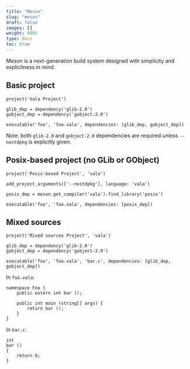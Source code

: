 ```yaml
---
title: "Meson"
slug: "meson"
draft: false
images: []
weight: 9985
type: docs
toc: true
---
```


Meson is a next-generation build system designed with simplicity and explicitness in mind.

## Basic project
<!-- language: lang-meson -->

    project('Vala Project')
    
    glib_dep = dependency('glib-2.0')
    gobject_dep = dependency('gobject-2.0')
    
    executable('foo', 'foo.vala', dependencies: [glib_dep, gobject_dep])

Note: both `glib-2.0` and `gobject-2.0` dependencies are required unless `--nostdpkg` is explicitly given.

## Posix-based project (no GLib or GObject)
<!-- language: lang-vala -->

    project('Posix-based Project', 'vala')
    
    add_project_arguments(['--nostdpkg'], language: 'vala')
    
    posix_dep = meson.get_compiler('vala').find_library('posix')
    
    executable('foo', 'foo.vala', dependencies: [posix_dep])

## Mixed sources
<!-- language: lang-vala -->

    project('Mixed sources Project', 'vala')
    
    glib_dep = dependency('glib-2.0')
    gobject_dep = dependency('gobject-2.0')
    
    executable('foo', 'foo.vala', 'bar.c', dependencies: [glib_dep, gobject_dep])

In `foo.vala`:

<!-- language: lang-vala -->

    namespace Foo {
        public extern int bar ();
    
        public int main (string[] args) {
            return bar ();
        }
    }

In `bar.c`:

<!-- language: lang-c -->

    int 
    bar () 
    {
        return 0;
    }

